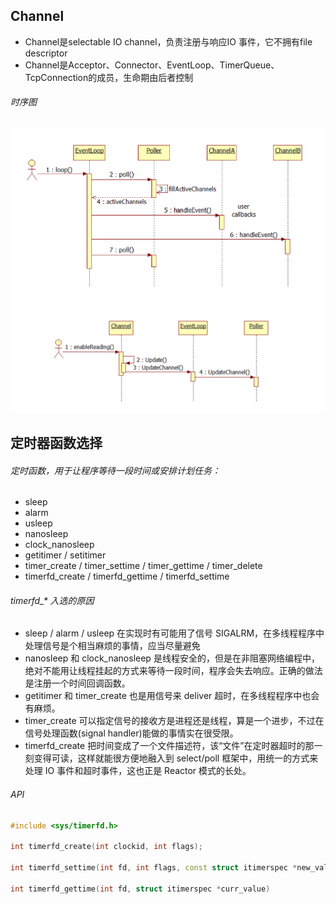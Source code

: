## Channel
 - Channel是selectable IO channel，负责注册与响应IO 事件，它不拥有file descriptor
 - Channel是Acceptor、Connector、EventLoop、TimerQueue、TcpConnection的成员，生命期由后者控制
###### 时序图
![avatar](./src/1.PNG)
![avatar](./src/2.PNG)

## 定时器函数选择
###### 定时函数，用于让程序等待一段时间或安排计划任务：
 - sleep 
 - alarm 
 - usleep 
 - nanosleep 
 - clock_nanosleep 
 - getitimer / setitimer 
 - timer_create / timer_settime / timer_gettime / timer_delete 
 - timerfd_create / timerfd_gettime / timerfd_settime

###### timerfd_* 入选的原因
 - sleep / alarm / usleep 在实现时有可能用了信号 SIGALRM，在多线程程序中处理信号是个相当麻烦的事情，应当尽量避免
 - nanosleep 和 clock_nanosleep 是线程安全的，但是在非阻塞网络编程中，绝对不能用让线程挂起的方式来等待一段时间，程序会失去响应。正确的做法是注册一个时间回调函数。 
 - getitimer 和 timer_create 也是用信号来 deliver 超时，在多线程程序中也会有麻烦。
 - timer_create 可以指定信号的接收方是进程还是线程，算是一个进步，不过在信号处理函数(signal handler)能做的事情实在很受限。 
 - timerfd_create 把时间变成了一个文件描述符，该“文件”在定时器超时的那一刻变得可读，这样就能很方便地融入到 select/poll 框架中，用统一的方式来处理 IO 事件和超时事件，这也正是 Reactor 模式的长处。

###### API
```c++
#include <sys/timerfd.h>

int timerfd_create(int clockid, int flags);

int timerfd_settime(int fd, int flags, const struct itimerspec *new_value, struct itimerspec *old_value);

int timerfd_gettime(int fd, struct itimerspec *curr_value)
```
